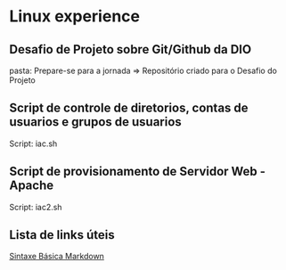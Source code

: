 # Linux experience
## Desafio de Projeto sobre Git/Github da DIO
pasta: Prepare-se para a jornada => Repositório criado para o Desafio do Projeto
## Script de controle de diretorios, contas de usuarios e grupos de usuarios
 Script: iac.sh
## Script de provisionamento de Servidor Web - Apache
 Script: iac2.sh
 
## Lista de links úteis
[Sintaxe Básica Markdown](https://www.markdownguide.org/basic-syntax/)
